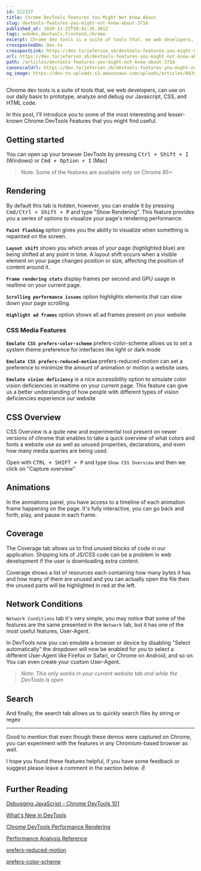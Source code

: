 ```yaml
---
id: 522337
title: Chrome DevTools Features You Might Not Know About
slug: devtools-features-you-might-not-know-about-371m
published_at: 2020-11-22T20:41:35.301Z
tags: webdev,devtools,frontend,chrome
excerpt: Chrome dev tools is a suite of tools that, we web developers, can use on our daily basis to prototype, analyze and debug our Javascript, CSS, and HTML code ...
crosspostedOn: Dev.to
crosspostLink: https://dev.to/jeferson_sb/devtools-features-you-might-not-know-about-371m
url: https://dev.to/jeferson_sb/devtools-features-you-might-not-know-about-371m
path: /articles/devtools-features-you-might-not-know-about-371m
canonicalUrl: https://dev.to/jeferson_sb/devtools-features-you-might-not-know-about-371m
og_image: https://dev-to-uploads.s3.amazonaws.com/uploads/articles/603v3sacknru4f8u3dcd.png
---
```


Chrome dev tools is a suite of tools that, we web developers, can use on our daily basis to prototype, analyze and debug our Javascript, CSS, and HTML code.

In this post, I'll introduce you to some of the most interesting and lesser-known Chrome DevTools Features that you might find useful.

## Getting started

You can open up your browser DevTools by pressing <kbd>Ctrl + Shift + I</kbd> (Windows) or <kbd>Cmd + Option + I</kbd> (Mac)

> Note: Some of the features are available only on Chrome 85+

## Rendering

By default this tab is hidden, however, you can enable it by pressing <kbd>Cmd/Ctrl + Shift + P</kbd> and type "Show Rendering". This feature provides you a series of options to visualize your page's rendering performance.

<img-lazy src="https://dev-to-uploads.s3.amazonaws.com/i/35ugmr413qbrtwoil6ev.png" alt="show" height="500" width="870" />

**`Paint Flashing`** option gives you the ability to visualize when something is repainted on the screen.

<img-lazy src="https://dev-to-uploads.s3.amazonaws.com/i/z8ioi6m1d9ekpy2r34aw.gif" alt="paint" height="420" width="870" />

**`Layout shift`** shows you which areas of your page (highlighted blue) are being shifted at any point in time. A layout shift occurs when a visible element on your page changes position or size, affecting the position of content around it.

<img-lazy src="https://dev-to-uploads.s3.amazonaws.com/i/0c38f52mkh3dx8i152nk.gif" alt="layout shift" height="420" width="870" />

**`Frame rendering stats`** display frames per second and GPU usage in realtime on your current page.

<img-lazy src="https://dev-to-uploads.s3.amazonaws.com/i/1flyxbxgo2zkt1ydy6po.gif" alt="fps" height="400" width="auto" fit="contain" bgColor="none" />

**`Scrolling performance issues`** option highlights elements that can slow down your page scrolling.

<img-lazy src="https://dev-to-uploads.s3.amazonaws.com/i/tdtthnmfwsqhofv8fje3.png" alt="scroll" width="870" height="500" />

**`Highlight ad frames`** option shows all ad frames present on your website

<img-lazy src="https://dev-to-uploads.s3.amazonaws.com/i/9rlxzrii6e0jfcyt7701.png" alt="ad" width="870" height="480" />

### CSS Media Features

**`Emulate CSS prefers-color-scheme`** prefers-color-scheme allows us to set a system theme preference for interfaces like light or dark mode

<img-lazy src="https://dev-to-uploads.s3.amazonaws.com/i/h3aefd5mydkdlmjlwq1g.gif" alt="prefers-color-scheme" />

**`Emulate CSS prefers-reduced-motion`** prefers-reduced-motion can set a preference to minimize the amount of animation or motion a website uses.

<img-lazy src="https://dev-to-uploads.s3.amazonaws.com/i/kf9rsx0ta7cslgyc16fw.gif" alt="reduced" />

**`Emulate vision deficiency`** is a nice accessibility option to simulate color vision deficiencies in realtime on your current page. This feature can give us a better understanding of how people with different types of vision deficiencies experience our website

<img-lazy src="https://dev-to-uploads.s3.amazonaws.com/i/wknf2cbuwko8q4hpoer2.gif" alt="vision deficiency" />

## CSS Overview

CSS Overview is a quite new and experimental tool present on newer versions of chrome that enables to take a quick overview of what colors and fonts a website use as well as unused properties, declarations, and even how many media queries are being used.

<img-lazy src="https://dev-to-uploads.s3.amazonaws.com/uploads/articles/jg61t7oek2no1r6njvxa.jpg" alt="animations tab" />

Open with <kbd>CTRL + SHIFT + P</kbd> and type `Show CSS Overview` and then we click on "Capture overview"

<img-lazy src="https://dev-to-uploads.s3.amazonaws.com/uploads/articles/281cwjge87dyuo2rfga9.png" alt="" />

## Animations

In the animations panel, you have access to a timeline of each animation frame happening on the page.
It's fully interactive, you can go back and forth, play, and pause in each frame.

<img-lazy src="https://dev-to-uploads.s3.amazonaws.com/i/seu0u5exey8nth74gw2t.gif" alt="" />

## Coverage

The Coverage tab allows us to find unused blocks of code in our application. Shipping lots of JS/CSS code can be a problem in web development if the user is downloading extra content.

Coverage shows a list of resources each containing how many bytes it has and how many of them are unused and you can actually open the file then the unused parts will be highlighted in red at the left.

<img-lazy src="https://dev-to-uploads.s3.amazonaws.com/i/2hfony83uoms37s3eazc.png" alt="" />

## Network Conditions

`Network Conditions` tab it's very simple, you may notice that some of the features are the same presented in the `Network` tab, but it has one of the most useful features, User-Agent.

In DevTools now you can emulate a browser or device by disabling "Select automatically" the dropdown will now be enabled for you to select a different User-Agent like Firefox or Safari, or Chrome on Android, and so on. You can even create your custom User-Agent.

> _Note: This only works in your current website tab and while the DevTools is open_

<img-lazy src="https://dev-to-uploads.s3.amazonaws.com/i/cet2qqhsb16ukw7mmy09.png" alt="" />

## Search

And finally, the search tab allows us to quickly search files by string or regex

<img-lazy src="https://dev-to-uploads.s3.amazonaws.com/i/5drkpns8b1z3h8yfusua.png" alt="" />

---

Good to mention that even though these demos were captured on Chrome, you can experiment with the features in any Chromium-based browser as well.

I hope you found these features helpful, if you have some feedback or suggest please leave a comment in the section below. ✌

## Further Reading

[Debugging JavaScript - Chrome DevTools 101](https://www.youtube.com/watch?v=H0XScE08hy8&list=PLNYkxOF6rcIC74v_mCLUXbjj7Ng7oTAPE&ab_channel=GoogleChromeDevelopers)

[What's New in DevTools](https://developers.google.com/web/updates/2020/08/devtools)

[Chrome DevTools Performance Rendering](https://developers.google.com/web/tools/chrome-devtools/evaluate-performance/reference?hl=en#rendering)

[Performance Analysis Reference](https://developers.google.com/web/tools/chrome-devtools/evaluate-performance/reference?hl=en)

[prefers-reduced-motion](https://web.dev/prefers-reduced-motion/)

[prefers-color-scheme](https://developer.mozilla.org/pt-BR/docs/Web/CSS/@media/prefers-color-scheme)
